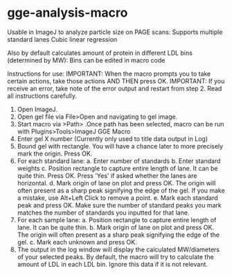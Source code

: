 # gge-analysis-macro
Usable in ImageJ to analyze particle size on PAGE scans:
    Supports multiple standard lanes
    Cubic linear regression

Also by default calculates amount of protein in different LDL bins (determined by MW):
    Bins can be edited in macro code


Instructions for use:
IMPORTANT: When the macro prompts you to take certain actions, take those actions AND THEN press OK.
IMPORTANT: If you receive an error, take note of the error output and restart from step 2. Read all instructions carefully.
1. Open ImageJ.
2. Open gel file via File>Open and navigating to gel image.
3. Start macro via >Path> .Once path has been selected, macro can be run with Plugins>Tools>ImageJ GGE Macro
4. Enter gel X number (Currently only used to title data output in Log)
5. Bound gel with rectangle. You will have a chance later to more precisely mark the origin. Press OK.
6. For each standard lane:
    a. Enter number of standards
    b. Enter standard weights
    c. Position rectangle to capture entire length of lane. It can be quite thin. Press OK. Press 'Yes' if asked whether the lanes are horizontal.
    d. Mark origin of lane on plot and press OK. The origin will often present as a sharp peak signifying the edge of the gel. If you make a mistake, use Alt+Left Click to remove a point.
    e. Mark each standard peak and press OK. Make sure the number of standard peaks you mark matches the number of standards you inputted for that lane.
7. For each sample lane:
    a. Position rectangle to capture entire length of lane. It can be quite thin.
    b. Mark origin of lane on plot and press OK. The origin will often present as a sharp peak signifying the edge of the gel. 
    c. Mark each unknown and press OK. 
8. The output in the log window will display the calculated MW/diameters of your selected peaks. By default, the macro will try to calculate the amount of LDL in each LDL bin. Ignore this data if it is not relevant.

